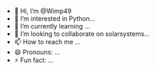 - 👋 Hi, I’m @Wimp49
- 👀 I’m interested in Python...
- 🌱 I’m currently learning ...
- 💞️ I’m looking to collaborate on solarsystems...
- 📫 How to reach me ...
- 😄 Pronouns: ...
- ⚡ Fun fact: ...

<!---
Wimp49/Wimp49 is a ✨ special ✨ repository because its `README.md` (this file) appears on your GitHub profile.
You can click the Preview link to take a look at your changes.
--->
